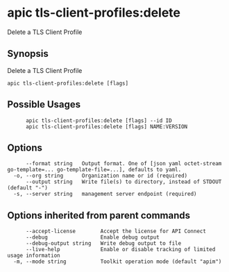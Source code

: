 # apic tls-client-profiles:delete

Delete a TLS Client Profile

## Synopsis

Delete a TLS Client Profile

```
apic tls-client-profiles:delete [flags]
```

## Possible Usages

```
      apic tls-client-profiles:delete [flags] --id ID
      apic tls-client-profiles:delete [flags] NAME:VERSION
```

## Options

```
      --format string   Output format. One of [json yaml octet-stream go-template=... go-template-file=...], defaults to yaml.
  -o, --org string      Organization name or id (required)
      --output string   Write file(s) to directory, instead of STDOUT (default "-")
  -s, --server string   management server endpoint (required)
```

## Options inherited from parent commands

```
      --accept-license        Accept the license for API Connect
      --debug                 Enable debug output
      --debug-output string   Write debug output to file
      --live-help             Enable or disable tracking of limited usage information
  -m, --mode string           Toolkit operation mode (default "apim")
```
